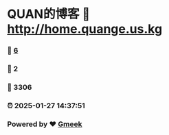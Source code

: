 # QUAN的博客 :link: http://home.quange.us.kg 
### :page_facing_up: [6](http://home.quange.us.kg/tag.html) 
### :speech_balloon: 2 
### :hibiscus: 3306 
### :alarm_clock: 2025-01-27 14:37:51 
### Powered by :heart: [Gmeek](https://github.com/Meekdai/Gmeek)

